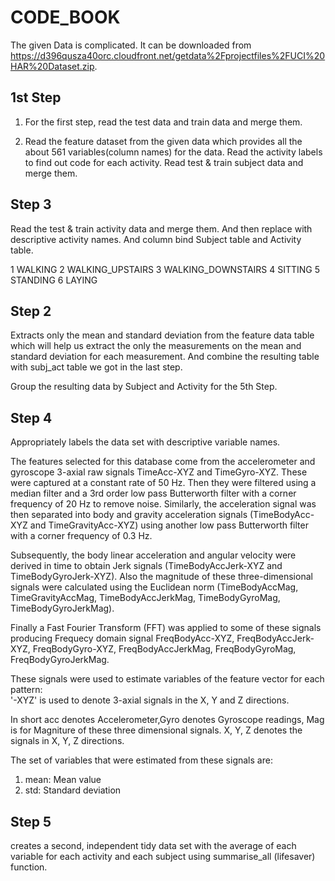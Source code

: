 # CODE_BOOK
The given Data is complicated. It can be downloaded from https://d396qusza40orc.cloudfront.net/getdata%2Fprojectfiles%2FUCI%20HAR%20Dataset.zip.

## 1st Step
1. For the first step, read the test data and train data and merge them.

2. Read the feature dataset from the given data which provides all the about 561 variables(column names) for the data. Read the activity labels to find out code for each activity. Read test & train subject data and merge them.

## Step 3
Read the test & train activity data and merge them. And then replace with descriptive activity names. And column bind Subject table and Activity table.

1 WALKING
2 WALKING_UPSTAIRS
3 WALKING_DOWNSTAIRS
4 SITTING
5 STANDING
6 LAYING

## Step 2
Extracts only the mean and standard deviation from the feature data table which will help us extract the only the measurements on the mean and standard deviation for each measurement.
And combine the resulting table with subj_act table we got in the last step.

Group the resulting data by Subject and Activity for the 5th Step.

## Step 4 
Appropriately labels the data set with descriptive variable names.

The features selected for this database come from the accelerometer and gyroscope 3-axial raw signals TimeAcc-XYZ and TimeGyro-XYZ. These were captured at a constant rate of 50 Hz. Then they were filtered using a median filter and a 3rd order low pass Butterworth filter with a corner frequency of 20 Hz to remove noise. Similarly, the acceleration signal was then separated into body and gravity acceleration signals (TimeBodyAcc-XYZ and TimeGravityAcc-XYZ) using another low pass Butterworth filter with a corner frequency of 0.3 Hz. 

Subsequently, the body linear acceleration and angular velocity were derived in time to obtain Jerk signals (TimeBodyAccJerk-XYZ and TimeBodyGyroJerk-XYZ). Also the magnitude of these three-dimensional signals were calculated using the Euclidean norm (TimeBodyAccMag, TimeGravityAccMag, TimeBodyAccJerkMag, TimeBodyGyroMag, TimeBodyGyroJerkMag). 

Finally a Fast Fourier Transform (FFT) was applied to some of these signals producing Frequecy domain signal FreqBodyAcc-XYZ, FreqBodyAccJerk-XYZ, FreqBodyGyro-XYZ, FreqBodyAccJerkMag, FreqBodyGyroMag, FreqBodyGyroJerkMag. 

These signals were used to estimate variables of the feature vector for each pattern:  
'-XYZ' is used to denote 3-axial signals in the X, Y and Z directions.

In short acc denotes Accelerometer,Gyro denotes Gyroscope readings, Mag is for Magniture of these three dimensional signals. X, Y, Z denotes the signals in X, Y, Z directions.

The set of variables that were estimated from these signals are: 

1. mean: Mean value
2. std: Standard deviation


## Step 5 
creates a second, independent tidy data set with the average of each variable for each activity and each subject using summarise_all (lifesaver) function.
